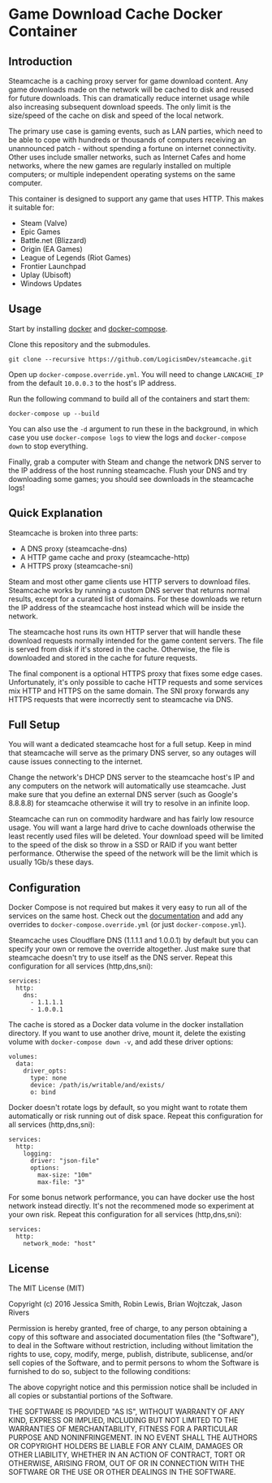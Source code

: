 # Game Download Cache Docker Container

## Introduction

Steamcache is a caching proxy server for game download content. Any game downloads made on the network will be cached to disk and reused for future downloads. This can dramatically reduce internet usage while also increasing subsequent download speeds. The only limit is the size/speed of the cache on disk and speed of the local network.

The primary use case is gaming events, such as LAN parties, which need to be able to cope with hundreds or thousands of computers receiving an unannounced patch - without spending a fortune on internet connectivity. Other uses include smaller networks, such as Internet Cafes and home networks, where the new games are regularly installed on multiple computers; or multiple independent operating systems on the same computer.

This container is designed to support any game that uses HTTP. This makes it suitable for:

 - Steam (Valve)
 - Epic Games
 - Battle.net (Blizzard)
 - Origin (EA Games)
 - League of Legends (Riot Games)
 - Frontier Launchpad
 - Uplay (Ubisoft)
 - Windows Updates

## Usage

Start by installing [docker](https://docs.docker.com/engine/installation/) and [docker-compose](https://docs.docker.com/compose/install/).

Clone this repository and the submodules.

    git clone --recursive https://github.com/LogicismDev/steamcache.git

Open up `docker-compose.override.yml`. You will need to change `LANCACHE_IP` from the default `10.0.0.3` to the host's IP address.

Run the following command to build all of the containers and start them:

    docker-compose up --build

You can also use the `-d` argument to run these in the background, in which case you use `docker-compose logs` to view the logs and `docker-compose down` to stop everything.

Finally, grab a computer with Steam and change the network DNS server to the IP address of the host running steamcache. Flush your DNS and try downloading some games; you should see downloads in the steamcache logs!

## Quick Explanation

Steamcache is broken into three parts:

* A DNS proxy (steamcache-dns)
* A HTTP game cache and proxy (steamcache-http)
* A HTTPS proxy (steamcache-sni)

Steam and most other game clients use HTTP servers to download files. Steamcache works by running a custom DNS server that returns normal results, except for a curated list of domains. For these downloads we return the IP address of the steamcache host instead which will be inside the network.

The steamcache host runs its own HTTP server that will handle these download requests normally intended for the game content servers. The file is served from disk if it's stored in the cache. Otherwise, the file is downloaded and stored in the cache for future requests.

The final component is a optional HTTPS proxy that fixes some edge cases. Unfortunately, it's only possible to cache HTTP requests and some services mix HTTP and HTTPS on the same domain. The SNI proxy forwards any HTTPS requests that were incorrectly sent to steamcache via DNS.

## Full Setup

You will want a dedicated steamcache host for a full setup. Keep in mind that steamcache will serve as the primary DNS server, so any outages will cause issues connecting to the internet.

Change the network's DHCP DNS server to the steamcache host's IP and any computers on the network will automatically use steamcache. Just make sure that you define an external DNS server (such as Google's 8.8.8.8) for steamcache otherwise it will try to resolve in an infinite loop.

Steamcache can run on commodity hardware and has fairly low resource usage. You will want a large hard drive to cache downloads otherwise the least recently used files will be deleted. Your download speed will be limited to the speed of the disk so throw in a SSD or RAID if you want better performance. Otherwise the speed of the network will be the limit which is usually 1Gb/s these days.

## Configuration

Docker Compose is not required but makes it very easy to run all of the services on the same host. Check out the [documentation](https://docs.docker.com/compose/compose-file) and add any overrides to `docker-compose.override.yml` (or just `docker-compose.yml`).

Steamcache uses Cloudflare DNS (1.1.1.1 and 1.0.0.1) by default but you can specify your own or remove the override altogether. Just make sure that steamcache doesn't try to use itself as the DNS server. Repeat this configuration for all services (http,dns,sni):

    services:
      http:
        dns:
          - 1.1.1.1
          - 1.0.0.1


The cache is stored as a Docker data volume in the docker installation directory. If you want to use another drive, mount it, delete the existing volume with `docker-compose down -v`, and add these driver options:

    volumes:
      data:
        driver_opts:
          type: none
          device: /path/is/writable/and/exists/
          o: bind


Docker doesn't rotate logs by default, so you might want to rotate them automatically or risk running out of disk space. Repeat this configuration for all services (http,dns,sni):

    services:
      http:
        logging:
          driver: "json-file"
          options:
            max-size: "10m"
            max-file: "3"


For some bonus network performance, you can have docker use the host network instead directly. It's not the recommened mode so experiment at your own risk. Repeat this configuration for all services (http,dns,sni):

    services:
      http:
        network_mode: "host"


## License

The MIT License (MIT)

Copyright (c) 2016 Jessica Smith, Robin Lewis, Brian Wojtczak, Jason Rivers

Permission is hereby granted, free of charge, to any person obtaining a copy
of this software and associated documentation files (the "Software"), to deal
in the Software without restriction, including without limitation the rights
to use, copy, modify, merge, publish, distribute, sublicense, and/or sell
copies of the Software, and to permit persons to whom the Software is
furnished to do so, subject to the following conditions:

The above copyright notice and this permission notice shall be included in
all copies or substantial portions of the Software.

THE SOFTWARE IS PROVIDED "AS IS", WITHOUT WARRANTY OF ANY KIND, EXPRESS OR
IMPLIED, INCLUDING BUT NOT LIMITED TO THE WARRANTIES OF MERCHANTABILITY,
FITNESS FOR A PARTICULAR PURPOSE AND NONINFRINGEMENT. IN NO EVENT SHALL THE
AUTHORS OR COPYRIGHT HOLDERS BE LIABLE FOR ANY CLAIM, DAMAGES OR OTHER
LIABILITY, WHETHER IN AN ACTION OF CONTRACT, TORT OR OTHERWISE, ARISING FROM,
OUT OF OR IN CONNECTION WITH THE SOFTWARE OR THE USE OR OTHER DEALINGS IN
THE SOFTWARE.
